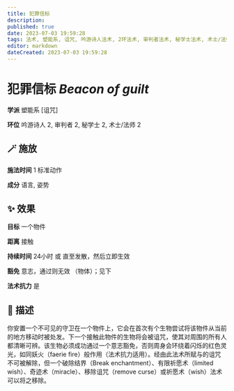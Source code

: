 ```yaml
---
title: 犯罪信标
description: 
published: true
date: 2023-07-03 19:59:28
tags: 法术, 塑能系, 诅咒, 吟游诗人法术, 2环法术, 审判者法术, 秘学士法术, 术士/法师法术
editor: markdown
dateCreated: 2023-07-03 19:59:28
---
```


# **犯罪信标** *Beacon of guilt*

**学派** 塑能系 \[诅咒\] 

**环位** 吟游诗人 2, 审判者 2, 秘学士 2, 术士/法师 2

## 🪄 施放

**施法时间** 1 标准动作

**成分** 语言, 姿势

## ✨ 效果 

**目标** 一个物件 

**距离** 接触  

**持续时间** 24小时 或 直至发散，然后立即生效 

**豁免** 意志，通过则无效 （物体）；见下

**法术抗力** 是

## 📖 描述

你安置一个不可见的守卫在一个物件上，它会在首次有个生物尝试将该物件从当前的地方移动时被处发。下一个接触此物件的生物将会被诅咒，使其对周围的所有人都清晰可辨。该生物必须成功通过一个意志豁免，否则周身会环绕着闪烁的红色灵光，如同妖火（faerie fire）般作用（法术抗力适用）。经由此法术所赋与的诅咒不可被解除，但一个破除结界（Break enchantment）、有限祈愿术（limited wish）、奇迹术（miracle）、移除诅咒（remove curse）或祈愿术（wish）法术可以将之移除。
    